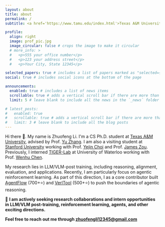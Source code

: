 ```yaml
---
layout: about
title: about
permalink: /
subtitle: <a href='https://www.tamu.edu/index.html'>Texas A&M University</a>; <a href='https://www.stanford.edu/'>Stanford University</a>;

profile:
  align: right
  image: prof_pic.jpg
  image_circular: false # crops the image to make it circular
  # more_info: >
  #   <p>555 your office number</p>
  #   <p>123 your address street</p>
  #   <p>Your City, State 12345</p>

selected_papers: true # includes a list of papers marked as "selected={true}"
social: true # includes social icons at the bottom of the page

announcements:
  enabled: true # includes a list of news items
  scrollable: true # adds a vertical scroll bar if there are more than 3 news items
  limit: 5 # leave blank to include all the news in the `_news` folder

# latest_posts:
#   enabled: true
#   scrollable: true # adds a vertical scroll bar if there are more than 3 new posts items
#   limit: 3 # leave blank to include all the blog posts
---
```


Hi there 👋. My name is Zhuofeng Li. I'm a CS Ph.D. student at [Texas A&M University][0], advised by Prof. [Yu Zhang][1]. I am also a visiting student at [Stanford University][6] working with Prof. [Yejin Choi][2] and Prof. [James Zou][3]. Previously, I interned [TIGER-Lab][14] at University of Waterloo working with Prof. [Wenhu Chen][5].

My research lies in LLM/VLM-post training, including reasoning, alignment, evaluation, and applications. Recently, I am particularly focus on agentic reinforcement learning. As part of this direction, I as a core contributor built [AgentFlow](https://agentflow.stanford.edu/) (700+⭐) and [VerlTool](https://github.com/TIGER-AI-Lab/verl-tool) (500+⭐) to push the boundaries of agentic reasoning.

🤝 **I am actively seeking research collaborations and intern opportunities in LLM/VLM post-training, reinforcement learning, agents, and other exciting directions.**

**Feel free to reach out me through zhuofengli12345@gmail.com**

[0]: https://www.tamu.edu/index.html
[1]: https://yuzhimanhua.github.io/
[2]: https://yejinc.github.io/
[3]: https://www.james-zou.com/
[4]: https://lupantech.github.io/
[5]: https://wenhuchen.github.io/
[6]: https://www.stanford.edu/
[7]: https://uwaterloo.ca/
[8]: https://scholar.google.com.hk/citations?user=IIoFY90AAAAJ&hl=zh-CN
[9]: https://inklab.usc.edu/
[10]: https://lianhui.ucsd.edu/
[11]: https://allenai.org/
[12]: https://huggingface.co/TIGER-Lab
[13]: https://research.nvidia.com/labs/adlr/
[14]: https://github.com/TIGER-AI-Lab

<!-- Write your biography here. Tell the world about yourself. Link to your favorite [subreddit](http://reddit.com). You can put a picture in, too. The code is already in, just name your picture `prof_pic.jpg` and put it in the `img/` folder.

Put your address / P.O. box / other info right below your picture. You can also disable any of these elements by editing `profile` property of the YAML header of your `_pages/about.md`. Edit `_bibliography/papers.bib` and Jekyll will render your [publications page](/al-folio/publications/) automatically.

Link to your social media connections, too. This theme is set up to use [Font Awesome icons](https://fontawesome.com/) and [Academicons](https://jpswalsh.github.io/academicons/), like the ones below. Add your Facebook, Twitter, LinkedIn, Google Scholar, or just disable all of them. -->
